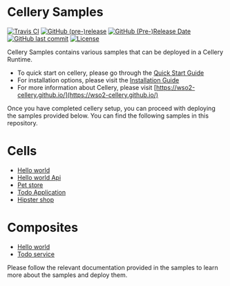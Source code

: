 Cellery Samples
===============

  [![Travis CI](https://travis-ci.org/wso2-cellery/samples.svg?branch=master)](https://travis-ci.org/wso2-cellery/samples)
  [![GitHub (pre-)release](https://img.shields.io/github/release/wso2-cellery/samples/all.svg)](https://github.com/wso2-cellery/samples/releases)
  [![GitHub (Pre-)Release Date](https://img.shields.io/github/release-date-pre/wso2-cellery/samples.svg)](https://github.com/wso2-cellery/samples/releases)
  [![GitHub last commit](https://img.shields.io/github/last-commit/wso2-cellery/samples.svg)](https://github.com/wso2-cellery/samples/commits/master)
  [![License](https://img.shields.io/badge/License-Apache%202.0-blue.svg)](https://opensource.org/licenses/Apache-2.0)

Cellery Samples contains various samples that can be deployed in a Cellery Runtime. 

- To quick start on cellery,  please go through the [Quick Start Guide](https://github.com/wso2-cellery/sdk/tree/master#quickstart-guide)
- For installation options, please visit the [Installation Guide](https://github.com/wso2-cellery/sdk/blob/master/docs/installation-options.md) 
- For more information about Cellery, please visit [https://wso2-cellery.github.io/](https://wso2-cellery.github.io/)

Once you have completed cellery setup, you can proceed with deploying the samples provided below. You can find the following samples in this repository.

# Cells

* [Hello world](cells/hello-world)
* [Hello world Api](cells/hello-world-api)
* [Pet store](cells/pet-store)
* [Todo Application](cells/todo-service)
* [Hipster shop](cells/hipster-shop)

# Composites

* [Hello world](composites/hello-world)
* [Todo service](composites/todo-service)

Please follow the relevant documentation provided in the samples to learn more about the samples and deploy them.
